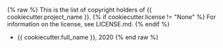 {% raw %}
This is the list of copyright holders of {{ cookiecutter.project_name }}.
{% if cookiecutter.license != "None" %}
For information on the license, see LICENSE.md.
{% endif %}

* {{ cookiecutter.full_name }}, 2020
{% end raw %}